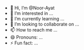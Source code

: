 - 👋 Hi, I’m @Noor-Ayat
- 👀 I’m interested in ...
- 🌱 I’m currently learning ...
- 💞️ I’m looking to collaborate on ...
- 📫 How to reach me ...
- 😄 Pronouns: ...
- ⚡ Fun fact: ...

<!---
Noor-Ayat/Noor-Ayat is a ✨ special ✨ repository because its `README.md` (this file) appears on your GitHub profile.
You can click the Preview link to take a look at your changes.
--->
